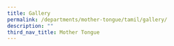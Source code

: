 ```yaml
---
title: Gallery
permalink: /departments/mother-tongue/tamil/gallery/
description: ""
third_nav_title: Mother Tongue
---
```


